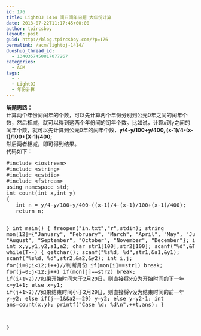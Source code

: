 ```yaml
---
id: 176
title: LightOJ 1414 闰日闰年问题 大年份计算
date: 2013-07-22T11:17:45+00:00
author: tpircsboy
layout: post
guid: http://blog.tpircsboy.com/?p=176
permalink: /acm/lightoj-1414/
duoshuo_thread_id:
  - 1340357450817077267
categories:
  - ACM
tags:
  - ·
  - LightOJ
  - 年份计算
---
```

<div id="problem_setter">
  <strong>解题思路：</strong>
</div>

<div id="problem_setter">
  计算两个年份间闰年的个数，可以先计算两个年份分别到公元0年之间的闰年个数，然后相减，就可以得到这两个年份间的闰年个数。比如说，计算x到y之间的闰年个数，就可以先计算到公元0年的闰年个数，<strong>y/4-y/100+y/400, (x-1)/4-(x-1)/100+(X-1)/400;</strong>
</div>

<div id="problem_setter">
  然后两者相减，即可得到结果。
</div>

<div id="problem_setter">
  代码如下：
</div>

<div>
  <pre class="lang:c++ decode:true ">#include &lt;iostream&gt;
#include &lt;string&gt;
#include &lt;cstdio&gt;
#include &lt;fstream&gt;
using namespace std;
int count(int x,int y)
{
   int n = y/4-y/100+y/400-((x-1)/4-(x-1)/100+(x-1)/400);
   return n;

}
int main()
{
    freopen("in.txt","r",stdin);
    string mon[12]={"January", "February", "March", "April", "May", "June", "July", "August", "September", "October", "November", "December"};
    int T,t=0;
    int x,y,y1,y2,a1,a2;
    char str1[100],str2[100];
    scanf("%d",&T);
    while(T--)
    {
        getchar();
        scanf("%s%d, %d",str1,&a1,&y1);
        scanf("%s%d, %d",str2,&a2,&y2);
        int i,j;
        for(i=0;i&lt;12;i++)//判断月份
            if(mon[i]==str1)
                break;
        for(j=0;j&lt;12;j++)
            if(mon[j]==str2)
                break;
        if(i+1&gt;2)//如果开始时间大于2月29日，则直接将x设为开始时间的下一年
            x=y1+1;
        else
            x=y1;
        if(j+1&gt;2)//如果结束时间小于2月29日，则直接将y设为结束时间的前一年
            y=y2;
        else if(j==1&&a2==29)
            y=y2;
        else
            y=y2-1;
        int ans=count(x,y);
        printf("Case %d: %d\n",++t,ans);
    }

}
</pre>
  
  <p>
    &nbsp;
  </p>
</div>